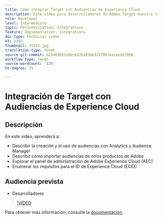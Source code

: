 ```yaml
---
title: Cómo integrar Target con Audiencias de Experience Cloud
description: Este vídeo para desarrolladores de Adobe Target muestra la creación de audiencias con Analytics y Audience Manager. Los desarrolladores que vean este vídeo podrán importar audiencias de otros productos de Adobe, familiarizarse con el panel de administración de Adobe Experience Cloud (AEC) y enumerar los requisitos para el ID de Experience Cloud (ECID).
role: Developer
level: Intermediate
topic: Personalization, Integrations
feature: Implementation, Integrations
doc-type: technical video
kt: 5392
thumbnail: 35152.jpg
translation-type: tm+mt
source-git-commit: b21d69b01e6bc6d2ba93b6425f86feacee567b06
workflow-type: tm+mt
source-wordcount: '129'
ht-degree: 2%

---
```



# Integración de Target con Audiencias de Experience Cloud

## Descripción

En este vídeo, aprenderá a:

* Describir la creación y el uso de audiencias con Analytics y Audience Manager
* Describir cómo importar audiencias de otros productos de Adobe
* Explorar el panel de administración de Adobe Experience Cloud (AEC)
* Enumerar los requisitos para el ID de Experience Cloud (ECID)

## Audiencia prevista

* Desarrolladores

>[!VIDEO](https://video.tv.adobe.com/v/35152/?quality=12)

Para obtener más información, consulte la [documentación](https://docs.adobe.com/content/help/en/target/using/integrate/mmp.html).
